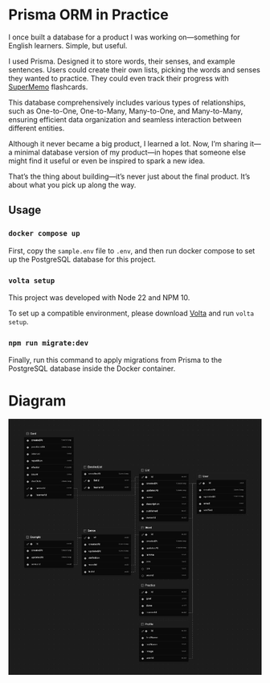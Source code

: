 # Prisma ORM in Practice

I once built a database for a product I was working on—something for English learners. Simple, but useful.

I used Prisma. Designed it to store words, their senses, and example sentences. Users could create their own lists, picking the words and senses they wanted to practice. They could even track their progress with [SuperMemo](https://github.com/VienDinhCom/supermemo) flashcards.

This database comprehensively includes various types of relationships, such as One-to-One, One-to-Many, Many-to-One, and Many-to-Many, ensuring efficient data organization and seamless interaction between different entities.

Although it never became a big product, I learned a lot. Now, I’m sharing it—a minimal database version of my product—in hopes that someone else might find it useful or even be inspired to spark a new idea.

That’s the thing about building—it’s never just about the final product. It’s about what you pick up along the way.

## Usage

### `docker compose up`

First, copy the `sample.env` file to `.env`, and then run docker compose to set up the PostgreSQL database for this project.

### `volta setup`

This project was developed with Node 22 and NPM 10.<br>

To set up a compatible environment, please download [Volta](https://github.com/volta-cli/volta) and run `volta setup`.

### `npm run migrate:dev`

Finally, run this command to apply migrations from Prisma to the PostgreSQL database inside the Docker container.

# Diagram

<img src="diagram.png" alt="Vien Dinh's Supermemo Database">
